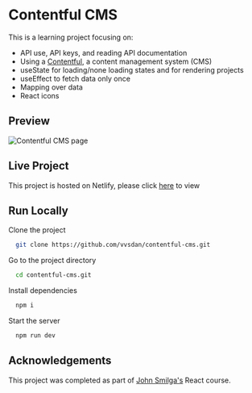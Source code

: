 
# Contentful CMS 

This is a learning project focusing on: 
- API use, API keys, and reading API documentation 
- Using a [Contentful](contentful.com), a content management system (CMS)
- useState for loading/none loading states and for rendering projects
- useEffect to fetch data only once 
- Mapping over data
- React icons 
## Preview

![Contentful CMS page](https://dj-project-previews.s3.amazonaws.com/react-projects/contentful-cms.png)

## Live Project

This project is hosted on Netlify, please click [here](https://amazing-lamington-8250c1.netlify.app/) to view
## Run Locally

Clone the project

```bash
  git clone https://github.com/vvsdan/contentful-cms.git
```

Go to the project directory

```bash
  cd contentful-cms.git
```

Install dependencies

```bash
  npm i
```

Start the server

```bash
  npm run dev
```
## Acknowledgements

This project was completed as part of [John Smilga's](https://github.com/john-smilga) React course. 

